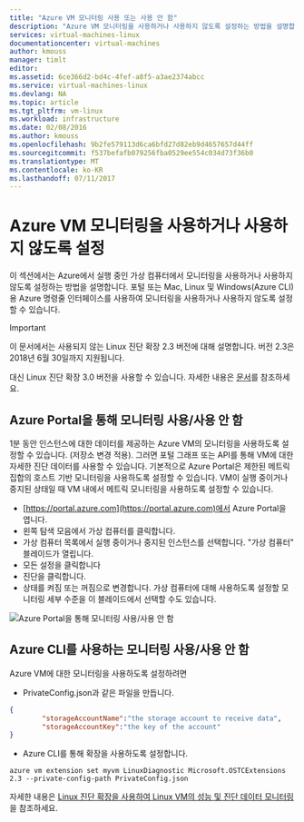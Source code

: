 ```yaml
---
title: "Azure VM 모니터링 사용 또는 사용 안 함"
description: "Azure VM 모니터링을 사용하거나 사용하지 않도록 설정하는 방법을 설명합니다."
services: virtual-machines-linux
documentationcenter: virtual-machines
author: kmouss
manager: timlt
editor: 
ms.assetid: 6ce366d2-bd4c-4fef-a8f5-a3ae2374abcc
ms.service: virtual-machines-linux
ms.devlang: NA
ms.topic: article
ms.tgt_pltfrm: vm-linux
ms.workload: infrastructure
ms.date: 02/08/2016
ms.author: kmouss
ms.openlocfilehash: 9b2fe579113d6ca6bfd27d82eb9d4657657d44ff
ms.sourcegitcommit: f537befafb079256fba0529ee554c034d73f36b0
ms.translationtype: MT
ms.contentlocale: ko-KR
ms.lasthandoff: 07/11/2017
---
```

# <a name="enable-or-disable-azure-vm-monitoring"></a>Azure VM 모니터링을 사용하거나 사용하지 않도록 설정

이 섹션에서는 Azure에서 실행 중인 가상 컴퓨터에서 모니터링을 사용하거나 사용하지 않도록 설정하는 방법을 설명합니다. 포털 또는 Mac, Linux 및 Windows(Azure CLI)용 Azure 명령줄 인터페이스를 사용하여 모니터링을 사용하거나 사용하지 않도록 설정할 수 있습니다.

> [!IMPORTANT]
> 이 문서에서는 사용되지 않는 Linux 진단 확장 2.3 버전에 대해 설명합니다. 버전 2.3은 2018년 6월 30일까지 지원됩니다.
>
> 대신 Linux 진단 확장 3.0 버전을 사용할 수 있습니다. 자세한 내용은 [문서](./diagnostic-extension.md)를 참조하세요.

## <a name="enable--disable-monitoring-through-the-azure-portal"></a>Azure Portal을 통해 모니터링 사용/사용 안 함

1분 동안 인스턴스에 대한 데이터를 제공하는 Azure VM의 모니터링을 사용하도록 설정할 수 있습니다. (저장소 변경 적용). 그러면 포털 그래프 또는 API를 통해 VM에 대한 자세한 진단 데이터를 사용할 수 있습니다. 기본적으로 Azure Portal은 제한된 메트릭 집합의 호스트 기반 모니터링을 사용하도록 설정할 수 있습니다. VM이 실행 중이거나 중지된 상태일 때 VM 내에서 메트릭 모니터링을 사용하도록 설정할 수 있습니다.

* [https://portal.azure.com](https://portal.azure.com)에서 Azure Portal을 엽니다.
* 왼쪽 탐색 모음에서 가상 컴퓨터를 클릭합니다.
* 가상 컴퓨터 목록에서 실행 중이거나 중지된 인스턴스를 선택합니다. "가상 컴퓨터" 블레이드가 열립니다.
* 모든 설정을 클릭합니다
* 진단을 클릭합니다.
* 상태를 켜짐 또는 꺼짐으로 변경합니다. 가상 컴퓨터에 대해 사용하도록 설정할 모니터링 세부 수준을 이 블레이드에서 선택할 수도 있습니다.

![Azure Portal을 통해 모니터링 사용/사용 안 함][1]

## <a name="enable--disable-monitoring-with-azure-cli"></a>Azure CLI를 사용하는 모니터링 사용/사용 안 함

Azure VM에 대한 모니터링을 사용하도록 설정하려면

* PrivateConfig.json과 같은 파일을 만듭니다.

```json
{
        "storageAccountName":"the storage account to receive data",
        "storageAccountKey":"the key of the account"
}
```

* Azure CLI를 통해 확장을 사용하도록 설정합니다.

```azurecli
azure vm extension set myvm LinuxDiagnostic Microsoft.OSTCExtensions 2.3 --private-config-path PrivateConfig.json
```

자세한 내용은 [Linux 진단 확장을 사용하여 Linux VM의 성능 및 진단 데이터 모니터링](classic/diagnostic-extension-v2.md?toc=%2fazure%2fvirtual-machines%2flinux%2fclassic%2ftoc.json)을 참조하세요.

<!--Image references-->
[1]: ./media/vm-monitoring/portal-enable-disable.png
